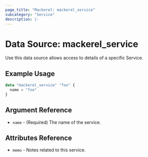 ```yaml
---
page_title: "Mackerel: mackerel_service"
subcategory: "Service"
description: |-
---
```


# Data Source: mackerel_service

Use this data source allows access to details of a specific Service.  

## Example Usage

```terraform
data "mackerel_service" "foo" {
  name = "foo"
}
```

## Argument Reference

* `name` - (Required) The name of the service.

## Attributes Reference

* `memo` - Notes related to this service.
